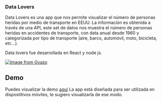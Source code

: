 ### Data Lovers

Data Lovers es una app que nos permite visualizar el número de personas heridas por medio de transporte en EEUU. La información es obtenida a través de una API, este set de datos nos muestra el número de personas heridas en accidentes de transporte, con data anual desde 1960 y categorizada por tipo de transporte (aire, barco, automóvil, moto, bicicleta, etc...).

Data lovers fue desarrollada en React y node js.

[![Image from Gyazo](https://i.gyazo.com/a8e29b49df969055dc3eb8ef529972f3.gif)](https://gyazo.com/a8e29b49df969055dc3eb8ef529972f3)

## Demo

Puedes visualizar la demo [aqui](https://data-lovers.netlify.app/)
La app está diseñada para ser utilizada en dispostitivos móviles, te sugiero visualizarla de ese modo.



